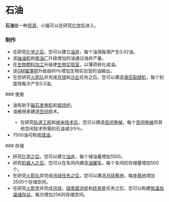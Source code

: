 # 石油


<strong>石油</strong>是一种<a href="#Resources">资源</a>，小猫可以在研究<a href="#Technologies#Chemistry">化学</a>后进入。

### 制作
<ul>
<li>在研究<a href="#Technologies#Chemistry">化学之后</a>，您可以建立<a href="#Buildings#Oil_Well">油井</a>，每个油滴每滴产生0.02油。</li>
<li>该<a href="#workshop#Pumpjack">抽油机</a>和<a href="#workshop#Oil_Refinery">炼油厂</a>升级增加的油通过油井产量。</li>
<li>在<a href="#workshop#Biofuel_processing">生物燃料加工</a>升级使<a href="#Buildings#Bio_Lab">生物实验室</a>，以薄荷转化成油。</li>
<li>该<a href="#workshop#GM_Catnip">GM猫薄荷</a>升级由60％增加生物实验室的油输出。</li>
<li>在您研究<a href="#Technologies#Rocketry">火箭队</a>并完成<a href="#Space#Moon_mission">月球</a>和<a href="#Space#Dune_mission">沙丘</a>任务之后，您可以建造<a href="#Space#Hydraulic_Fracturer">液压裂缝机</a>，每个刻度线每次产生0.5油。</li>
</ul>
### 使用

<ul>
<li>油有助于<a href="#Buildings#Magneto">磁石发电机</a>和<a href="#Buildings#Calciner">煅烧炉</a>。</li>
<li>油被用来建造<a href="#Space">空间</a>技术。</li>
<ul>
 <li>在研究<a href="#Technologies#Orbital_Engineering">轨道工程</a>和<a href="#Technologies#Nanotechnology">纳米技术后</a>，您可以建造<a href="#Space#Space_Elevator">空间电梯</a>，每个<a href="#Space#Space_Elevator">空间电梯</a>将其他空间技术所需的石油减少5％。</li>
</ul>
<li>7500油可制成<a href="#Kerosene">煤油</a>。</li>
</ul>
### 存储

<ul>
<li>研究<a href="#Technologies#Chemistry">化学之后</a>，您可以建立<a href="#Buildings#Oil_Well">油井</a>，每个储油量增加1500。</li>
<li>研究<a href="#Technologies#Robotics">机器人之后</a>，您可以在车间内建造<a href="#workshop#Tanker">油罐车</a>，每个车间的存储量增加500个。</li>
<li>在研究<a href="#Technologies#Rocketry">火箭队</a>并完成<a href="#Space#Moon_mission">月球任务之后</a>，您可以建造<a href="#Space#Moon_base">月球基地</a>，每座<a href="#Space#Moon_base">基地</a>增加3500个存储空间。</li>
<li>在研究<a href="#Technologies#Rocketry">火箭学</a>并完成<a href="#Space#Moon_mission">月球</a>，<a href="#Space#Piscine_mission">探索碧池星</a>和<a href="#Space#T_minus_mission">终焉星</a>任务之后，您可以构建<a href="#Space#Cryostation">低温恒温储存站</a>，每次增加25K的存储空间。</li>
</ul>
</div>
